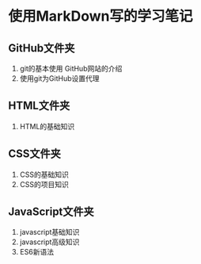 # 使用MarkDown写的学习笔记

## GitHub文件夹
1. git的基本使用 GitHub网站的介绍
3. 使用git为GitHub设置代理

## HTML文件夹
1. HTML的基础知识

## CSS文件夹
1. CSS的基础知识
2. CSS的项目知识

## JavaScript文件夹
1. javascript基础知识
2. javascript高级知识
3. ES6新语法

